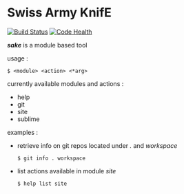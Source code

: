 Swiss Army KnifE
================

[![Build Status](https://drone.io/github.com/aureooms/sake/status.png)](https://drone.io/github.com/aureooms/sake/latest)
[![Code Health](https://landscape.io/github/aureooms/sake/master/landscape.png)](https://landscape.io/github/aureooms/sake/master)

***sake*** is a module based tool


usage :

	$ <module> <action> <*arg>


currently available modules and actions :

  - help
  - git
  - site
  - sublime


examples :

  - retrieve info on git repos located under *.* and *workspace*

		$ git info . workspace

  - list actions available in module *site*

		$ help list site
